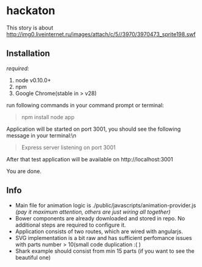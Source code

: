 hackaton
========

This story is about http://img0.liveinternet.ru/images/attach/c/5//3970/3970473_sprite198.swf

Installation
-
*required:*
  1. node v0.10.0+
  2. npm
  3. Google Chrome(stable in > v28)

run following commands in your command prompt or terminal:
  > npm install
  > node app

Application will be started on port 3001, you should see the following message in your terminal:\n
  > Express server listening on port 3001

After that test application will be available on http://localhost:3001

You are done.

Info
---
- Main file for animation logic is ./public/javascripts/animation-provider.js *(pay it maximum attention, others are just wiring all together)*
- Bower components are already downloaded and stored in repo. No additional steps are required to configure it.
- Application consists of two routes, which are wired with angularjs.
- SVG implementation is a bit raw and has sufficient perfomance issues with parts number > 10(small code duplication :( )
- Shark example should consist from min 15 parts (if you want to see the beautiful one)

